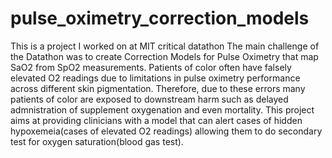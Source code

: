 # pulse_oximetry_correction_models
This is a project I worked on at MIT critical datathon
The main challenge of the Datathon was to create Correction Models for Pulse Oximetry that map SaO2 from SpO2 measurements. Patients of color often have falsely elevated O2 readings due to limitations in pulse oximetry performance across different skin pigmentation. Therefore, due to these errors many patients of color are exposed to downstream harm such as delayed admnistration of supplement oxygenation and even mortality. This project aims at providing clinicians with a model that can alert cases of hidden hypoxemeia(cases of elevated O2 readings) allowing them to do secondary test for oxygen saturation(blood gas test).
